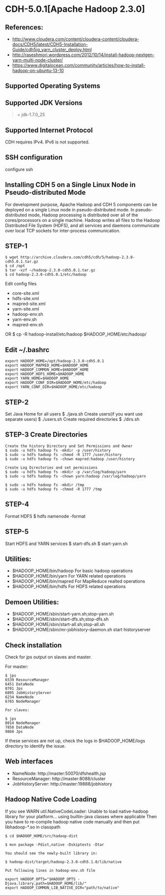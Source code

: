 CDH-5.0.1[Apache Hadoop 2.3.0]
=============================
References:
-----------
- http://www.cloudera.com/content/cloudera-content/cloudera-docs/CDH5/latest/CDH5-Installation-Guide/cdh5ig_yarn_cluster_deploy.html
- http://raseshmori.wordpress.com/2012/10/14/install-hadoop-nextgen-yarn-multi-node-cluster/
- https://www.digitalocean.com/community/articles/how-to-install-hadoop-on-ubuntu-13-10

Supported Operating Systems
----------------------------
[RedhatEL,Ubuntu,Debian,CentOS,SLES,OracleLinux]:64-bit

Supported JDK Versions
----------------------
>= jdk-1.7.0_25

Supported Internet Protocol
---------------------------
CDH requires IPv4. IPv6 is not supported.

SSH configuration
-----------------
configure ssh

Installing CDH 5 on a Single Linux Node in Pseudo-distributed Mode
------------------------------------------------------------------
For development purpose, Apache Hadoop and CDH 5 components can be deployed
on a single Linux node in pseudo-distributed mode.
In pseudo-distributed mode, Hadoop processing is distributed over all of the
cores/processors on a single machine. Hadoop writes all files to the
Hadoop Distributed File System (HDFS), and all services and daemons communicate
over local TCP sockets for inter-process communication.

STEP-1
------
```
$ wget http://archive.cloudera.com/cdh5/cdh/5/hadoop-2.3.0-cdh5.0.1.tar.gz
$ cd /opt
$ tar -xzf ~/hadoop-2.3.0-cdh5.0.1.tar.gz
$ cd hadoop-2.3.0-cdh5.0.1/etc/hadoop
```

Edit config files
 - core-site.xml
 - hdfs-site.xml
 - mapred-site.xml
 - yarn-site.xml
 - hadoop-env.sh
 - yarn-env.sh
 - mapred-env.sh

 OR
 $ cp -R hadoop-install/etc/hadoop $HADOOP_HOME/etc/hadoop/


 Edit ~/.bashrc
----------------
```
export HADOOP_HOME=/opt/hadoop-2.3.0-cdh5.0.1
export HADOOP_MAPRED_HOME=$HADOOP_HOME
export HADOOP_COMMON_HOME=$HADOOP_HOME
export HADOOP_HDFS_HOME=$HADOOP_HOME
export YARN_HOME=$HADOOP_HOME
export HADOOP_CONF_DIR=$HADOOP_HOME/etc/hadoop
export YARN_CONF_DIR=$HADOOP_HOME/etc/hadoop
```

STEP-2
------
Set Java Home for all users
$ ./java.sh
Create users(if you want use separate users)
$ ./users.sh
Create required directories
$ ./dirs.sh

STEP-3
Create Directories
------------------
```
Create the history Directory and Set Permissions and Owner
$ sudo -u hdfs hadoop fs -mkdir -p /user/history
$ sudo -u hdfs hadoop fs -chmod -R 1777 /user/history
$ sudo -u hdfs hadoop fs -chown mapred:hadoop /user/history

Create Log Directories and set permissions
$ sudo -u hdfs hadoop fs -mkdir -p /var/log/hadoop/yarn
$ sudo -u hdfs hadoop fs -chown yarn:hadoop /var/log/hadoop/yarn

$ sudo -u hdfs hadoop fs -mkdir /tmp
$ sudo -u hdfs hadoop fs -chmod -R 1777 /tmp
```

STEP-4
-------
Format HDFS
$ hdfs namenode -format

STEP-5
-------
Start HDFS and YARN services
$ start-dfs.sh
$ start-yarn.sh

Utilities:
----------
- $HADOOP_HOME/bin/hadoop    For basic hadoop operations
- $HADOOP_HOME/bin/yarn      For YARN related operations
- $HADOOP_HOME/bin/mapred    For MapReduce realted operations
- $HADOOP_HOME/bin/hdfs      For HDFS related operations

Demoen Utilities:
-----------------
- $HADOOP_HOME/sbin/start-yarn.sh;stop-yarn.sh
- $HADOOP_HOME/sbin/start-dfs.sh;stop-dfs.sh 
- $HADOOP_HOME/sbin/start-all.sh;stop-all.sh    
- $HADOOP_HOME/sbin/mr-jobhistory-daemon.sh start historyserver


Check installation
-------------------

Check for jps output on slaves and master.

For master:
```
$ jps
6539 ResourceManager
6451 DataNode
8701 Jps
6895 JobHistoryServer
6234 NameNode
6765 NodeManager

For slaves:

$ jps
8014 NodeManager
7858 DataNode
9868 Jps

```

If these services are not up, check the logs in $HADOOP_HOME/logs directory to identify the issue.

Web interfaces
--------------
- NameNode:         http://master:50070/dfshealth.jsp
- ResourceManager:  http://master:8088/cluster
- JobHistoryServer: http://master:19888/jobhistory

Hadoop Native Code Loading
--------------------------
If you see  WARN util.NativeCodeLoader: Unable to load native-hadoop library for your platform... using builtin-java classes where applicable
Then you have to re-compile hadoop native code manually and then put libhadoop-*.so in classpath
```
$ cd $HADOOP_HOME/src/hadoop-dist

$ mvn package -Pdist,native -Dskiptests -Dtar

You should see the newly-built library in:

$ hadoop-dist/target/hadoop-2.3.0-cdh5.1.0/lib/native

Put following lines in hadoop-env.sh file

export HADOOP_OPTS="$HADOOP_OPTS -Djava.library.path=$HADOOP_HOME/lib/"
export HADOOP_COMMON_LIB_NATIVE_DIR="path/to/native"

```